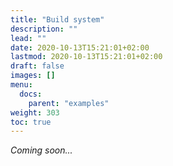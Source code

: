 ```yaml
---
title: "Build system"
description: ""
lead: ""
date: 2020-10-13T15:21:01+02:00
lastmod: 2020-10-13T15:21:01+02:00
draft: false
images: []
menu:
  docs:
    parent: "examples"
weight: 303
toc: true
---
```


_Coming soon..._

<!-- Think about compiler in here too -->
